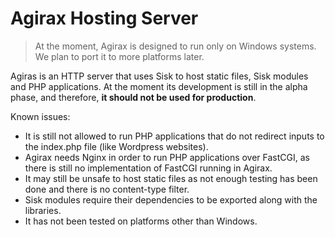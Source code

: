 ﻿# Agirax Hosting Server

> At the moment, Agirax is designed to run only on Windows systems. We plan to port it to more platforms later.

Agiras is an HTTP server that uses Sisk to host static files, Sisk modules and PHP applications. At the moment its development is still in the alpha phase, and therefore, **it should not be used for production**.

Known issues:

- It is still not allowed to run PHP applications that do not redirect inputs to the index.php file (like Wordpress websites).
- Agirax needs Nginx in order to run PHP applications over FastCGI, as there is still no implementation of FastCGI running in Agirax.
- It may still be unsafe to host static files as not enough testing has been done and there is no content-type filter.
- Sisk modules require their dependencies to be exported along with the libraries.
- It has not been tested on platforms other than Windows.